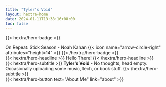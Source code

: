 ```yaml
---
title: "Tyler's Void"
layout: hextra-home
date: 2024-01-11T13:38:16+08:00
toc: false
---
```


{{< hextra/hero-badge >}}
  <div class="w-2 h-2 rounded-full bg-primary-400"></div>
  On Repeat: Stick Season - Noah Kahan
  {{< icon name="arrow-circle-right" attributes="height=14" >}}
{{< /hextra/hero-badge >}}


<div class="mt-6 mb-6">
{{< hextra/hero-headline >}}
    Hello There!
{{< /hextra/hero-headline >}}
</div>

<div class="mb-6">
{{< hextra/hero-subtitle >}}
  <b>Tyler's Void</b> - No thoughts, head empty.&nbsp;<br class="sm:block hidden" />
  Occasionally uploading some music, tech, or book stuff.
  {{< /hextra/hero-subtitle >}}
</div>

<div class="mb-6">
{{< hextra/hero-button text="About Me" link="about" >}}
</div>


